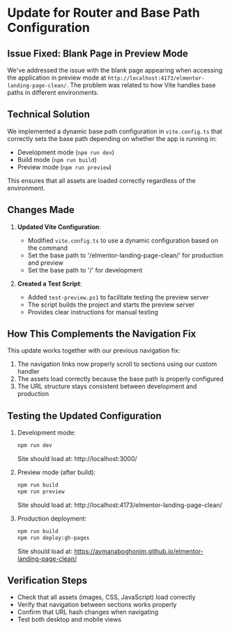 # Update for Router and Base Path Configuration

## Issue Fixed: Blank Page in Preview Mode

We've addressed the issue with the blank page appearing when accessing the application in preview mode at `http://localhost:4173/elmentor-landing-page-clean/`. The problem was related to how Vite handles base paths in different environments.

## Technical Solution

We implemented a dynamic base path configuration in `vite.config.ts` that correctly sets the base path depending on whether the app is running in:

- Development mode (`npm run dev`)
- Build mode (`npm run build`)
- Preview mode (`npm run preview`)

This ensures that all assets are loaded correctly regardless of the environment.

## Changes Made

1. **Updated Vite Configuration**:

   - Modified `vite.config.ts` to use a dynamic configuration based on the command
   - Set the base path to '/elmentor-landing-page-clean/' for production and preview
   - Set the base path to '/' for development

2. **Created a Test Script**:
   - Added `test-preview.ps1` to facilitate testing the preview server
   - The script builds the project and starts the preview server
   - Provides clear instructions for manual testing

## How This Complements the Navigation Fix

This update works together with our previous navigation fix:

1. The navigation links now properly scroll to sections using our custom handler
2. The assets load correctly because the base path is properly configured
3. The URL structure stays consistent between development and production

## Testing the Updated Configuration

1. Development mode:

   ```bash
   npm run dev
   ```

   Site should load at: http://localhost:3000/

2. Preview mode (after build):

   ```bash
   npm run build
   npm run preview
   ```

   Site should load at: http://localhost:4173/elmentor-landing-page-clean/

3. Production deployment:
   ```bash
   npm run build
   npm run deploy:gh-pages
   ```
   Site should load at: https://aymanaboghonim.github.io/elmentor-landing-page-clean/

## Verification Steps

- Check that all assets (images, CSS, JavaScript) load correctly
- Verify that navigation between sections works properly
- Confirm that URL hash changes when navigating
- Test both desktop and mobile views

